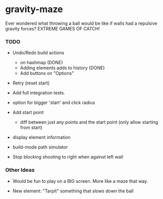 # gravity-maze

Ever wondered what throwing a ball would be like if walls had a repulsive
gravity forces?
EXTREME GAMES OF CATCH!


### TODO

  - Undo/Redo build actions
     - on hashmap (DONE)
     - Adding elements adds to history (DONE)
     - Add buttons on "Options"

  - Retry (reset start)
  
  - Add full integration tests.


  - option for bigger 'start' and click radius 

  - Add start point
    - diff between just any points and the start point 
      (only allow starting from start)

  - display element information
    
  - build-mode path simulator
  
  - Stop blocking shooting to right when against left wall
  
### Other Ideas

  - Would be fun to play on a BIG screen. More like a maze that way.

  - New element: "Tarpit" something that slows down the ball

